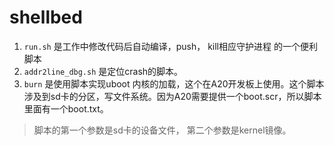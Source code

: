 # shellbed

1.  `run.sh` 是工作中修改代码后自动编译，push， kill相应守护进程 的一个便利脚本
2. `addr2line_dbg.sh` 是定位crash的脚本。
3. `burn` 是使用脚本实现uboot 内核的加载，这个在A20开发板上使用。这个脚本涉及到sd卡的分区，写文件系统。因为A20需要提供一个boot.scr，所以脚本里面有一个boot.txt。 

> 脚本的第一个参数是sd卡的设备文件， 第二个参数是kernel镜像。


